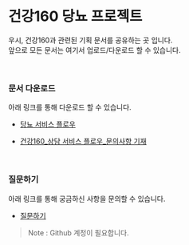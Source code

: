# 건강160 당뇨 프로젝트
 우시, 건강160과 관련된 기획 문서를 공유하는 곳 입니다.<br>
 앞으로 모든 문서는 여기서 업로드/다운로드 할 수 있습니다.
 
<br>

### 문서 다운로드
아래 링크를 통해 다운로드 할 수 있습니다.
 - [당뇨 서비스 플로우](https://github.com/ya-chae/H160/raw/master/01%20%EA%B8%B0%ED%9A%8D/%5B%EA%B1%B4%EA%B0%95160%5D%EB%8B%B9%EB%87%A8_Service%20Flow.pptx)
 
 - [건강160_상담 서비스 플로우_문의사항 기재](https://github.com/ya-chae/H160/raw/master/01%20%EA%B8%B0%ED%9A%8D/03.%20%EC%83%81%EB%8B%B4%20%EC%84%9C%EB%B9%84%EC%8A%A4%20Flow_%E5%81%A5%E5%BA%B7160_%EC%83%81%EB%8B%B4%20%EC%84%9C%EB%B9%84%EC%8A%A4%20Flow_2019029.pptx)
 <br>
 
 ### 질문하기
아래 링크를 통해 궁금하신 사항을 문의할 수 있습니다.
 - [질문하기](https://github.com/ya-chae/H160/issues/new)
 > Note : Github 계정이 필요합니다.
 
 
